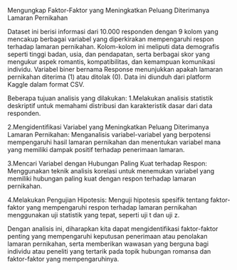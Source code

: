 Mengungkap Faktor-Faktor yang Meningkatkan Peluang Diterimanya Lamaran Pernikahan

Dataset ini berisi informasi dari 10.000 responden dengan 9 kolom yang mencakup berbagai variabel yang diperkirakan mempengaruhi respon terhadap lamaran pernikahan. Kolom-kolom ini meliputi data demografis seperti tinggi badan, usia, dan pendapatan, serta berbagai skor yang mengukur aspek romantis, kompatibilitas, dan kemampuan komunikasi individu. Variabel biner bernama Response menunjukkan apakah lamaran pernikahan diterima (1) atau ditolak (0). Data ini diunduh dari platform Kaggle dalam format CSV.

Beberapa tujuan analisis yang dilakukan:
1.Melakukan analisis statistik deskriptif untuk memahami distribusi dan karakteristik dasar dari data responden.

2.Mengidentifikasi Variabel yang Meningkatkan Peluang Diterimanya Lamaran Pernikahan: Menganalisis variabel-variabel yang berpotensi mempengaruhi hasil lamaran pernikahan dan menentukan variabel mana yang memiliki dampak positif terhadap penerimaan lamaran.

3.Mencari Variabel dengan Hubungan Paling Kuat terhadap Respon: Menggunakan teknik analisis korelasi untuk menemukan variabel yang memiliki hubungan paling kuat dengan respon terhadap lamaran pernikahan.

4.Melakukan Pengujian Hipotesis: Menguji hipotesis spesifik tentang faktor-faktor yang mempengaruhi respon terhadap lamaran pernikahan menggunakan uji statistik yang tepat, seperti uji t dan uji z.

Dengan analisis ini, diharapkan kita dapat mengidentifikasi faktor-faktor penting yang mempengaruhi keputusan penerimaan atau penolakan lamaran pernikahan, serta memberikan wawasan yang berguna bagi individu atau peneliti yang tertarik pada topik hubungan romansa dan faktor-faktor yang mempengaruhinya.
